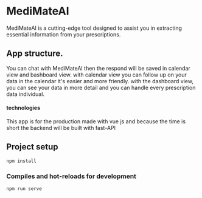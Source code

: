 # MediMateAI
MediMateAI is a cutting-edge tool designed to assist you in extracting essential information from your prescriptions.
## App structure.
You can chat with MediMateAI then the respond will be saved in calendar view and bashboard view.
with calendar view you can follow up on your data in the calendar it's easier and more friendly.
with the dashboard view, you can see your data in more detail and you can handle every prescription data individual.
#### technologies
This app is for the production made with vue js and because the time is short the backend will be built with fast-API
## Project setup
```
npm install
```

### Compiles and hot-reloads for development
```
npm run serve
```